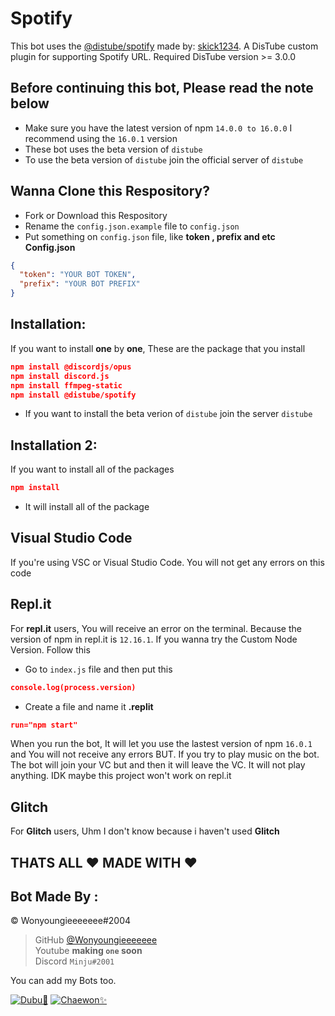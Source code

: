 # Spotify
This bot uses the [@distube/spotify](https://github.com/distubejs/spotify) made by: [skick1234](https://github.com/skick1234). A DisTube custom plugin for supporting Spotify URL. Required DisTube version >= 3.0.0

## Before continuing this bot, Please read the note below
- Make sure you have the latest version of npm `14.0.0 to 16.0.0` I recommend using the `16.0.1` version
- These bot uses the beta version of `distube`
- To use the beta version of `distube` join the official server of `distube`

## Wanna Clone this Respository?
- Fork or Download this Respository
- Rename the `config.json.example` file to `config.json`
- Put something on `config.json` file, like **token , prefix and etc**
**Config.json**
```json
{
  "token": "YOUR BOT TOKEN",
  "prefix": "YOUR BOT PREFIX"
}
```

## Installation:
If you want to install **one** by **one**, These are the package that you install
```json
npm install @discordjs/opus
npm install discord.js
npm install ffmpeg-static
npm install @distube/spotify
```
- If you want to install the beta verion of `distube` join the server `distube`

## Installation 2:
If you want to install all of the packages
```json
npm install
```
- It will install all of the package


## Visual Studio Code
If you're using VSC or Visual Studio Code. You will not get any errors on this code

## Repl.it
For **repl.it** users, You will receive an error on the terminal. Because the version of npm in repl.it is `12.16.1`. If you wanna try the Custom Node Version. Follow this

- Go to `index.js` file and then put this
```json
console.log(process.version)
```
- Create a file and name it **.replit**
```json
run="npm start"
```
When you run the bot, It will let you use the lastest version of npm `16.0.1` and You will not receive any errors BUT. If you try to play music on the bot. The bot will join your VC but and then it will leave the VC. It will not play anything. IDK maybe this project won't work on repl.it

## Glitch
For **Glitch** users, Uhm I don't know because i haven't used **Glitch**

## THATS ALL ❤️ MADE WITH ❤️

## Bot Made By :
© Wonyoungieeeeeee#2004

> GitHub [@Wonyoungieeeeeee][my github]  
> Youtube **making `one` soon**  
> Discord `Minju#2001`  


[my github]: https://github.com/Wonyoungieeeeeee


You can add my Bots too.

[![Dubu🦅](https://cdn.discordapp.com/attachments/830149319486996511/830457067952406564/pure-white-background-85a2a7fd.jpg)](none)
[![Chaewon✨](https://cdn.discordapp.com/attachments/820677751266082816/830458322133581864/pure-white-background-85a2a7fd_1.jpg)](none)
